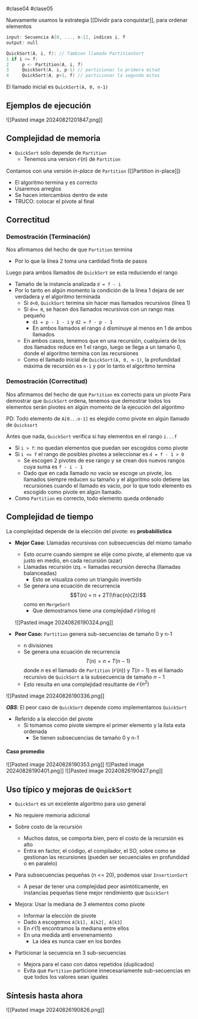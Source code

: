 #clase04 #clase05

Nuevamente usamos la estrategia [[Dividir para conquistar]], para ordenar elementos

```c
input: Secuencia A[0, ..., n-1], indices i, f
output: null

QuickSort(A, i, f): // Tambien llamado PartitionSort
1 if i <= f:
2     p <- Partition(A, i, f)
3     QuickSort(A, i, p-1) // particionar la primera mitad
4     QuickSort(A, p+1, f) // particionar la segunda mitas
```

El llamado inicial es `QuickSort(A, 0, n-1)`
## Ejemplos de ejecución

![[Pasted image 20240821201847.png]]


## Complejidad de memoria

- `QuickSort` solo depende de `Partition`
	- Tenemos una version $\mathcal{O}(n)$ de `Partition`

Contamos con una versión *in-place* de `Partition` ([[Partition in-place]])
- El algoritmo termina y es correcto
- Usaremos arreglos
- Se hacen intercambios dentro de este
- TRUCO: colocar el pivote al final

## Correctitud

### Demostración (Terminación)

Nos afirmamos del hecho de que `Partition` termina
- Por lo que la línea 2 toma una cantidad finita de pasos

Luego para ambos llamados de `QuickSort` se esta reduciendo el rango
- Tamaño de la instancia analizada `d = f - i`
- Por lo tanto en algún momento la condición de la línea 1 dejara de ser verdadera y el algoritmo terminada 
	- Si `d<0`, `QuickSort` termina sin hacer mas llamados recursivos (línea 1)
	- Si `d>= 0`, se hacen dos llamados recursivos con un rango mas pequeño
		- `d1 = p - 1 - i` y `d2 = f - p - 1`
		- En ambos llamados el rango `d` disminuye al menos en 1 de ambos llamados
	- En ambos casos, tenemos que en una recursión, cualquiera de los dos llamados reduce en 1 el rango, luego se llega a un tamaño 0, donde el algoritmo termina con las recursiones
	- Como el llamado inicial de `QuickSort(A, 0, n-1)`, la profundidad máxima de recursión es `n-1` y por lo tanto el algoritmo termina
### Demostración (Correctitud)

Nos afirmamos del hecho de que `Partition` es correcto para un pivote
Para demostrar que `QuickSort` ordena, tenemos que demostrar todos los elementos serán pivotes en algún momento de la ejecución del algoritmo

PD: Todo elemento de `A[0...n-1]` es elegido como pivote en algún llamado de ``Quicksort``

Antes que nada, `QuickSort` verifica si hay elementos en el rango `i...f`
- Si `i > f`: no quedan elementos que puedan ser escogidos como pivote
- Si `i <= f` el rango de posibles pivotes a seleccionar es `d = f - 1 > 0`
	- Se escogen 2 pivotes de ese rango y se crean dos nuevos rangos cuya suma es `f - i - 1`
	- Dado que en cada llamado no vacío se escoge un pivote, los llamados siempre reducen su tamaño y el algoritmo solo detiene las recursiones cuando el llamado es vacío, por lo que todo elemento es escogido como pivote en algún llamado. 
- Como `Partition` es correcto, todo elemento queda ordenado
## Complejidad de tiempo

La complejidad depende de la elección del pivote: es **probabilística**

- **Mejor Caso**: Llamadas recursivas con subsecuencias del mismo tamaño
	- Esto ocurre cuando siempre se elije como pivote, al elemento que va justo en medio, en cada recursión (azar)
	- Llamadas recursión izq. = llamadas recursión derecha (llamadas balanceadas)
		- Esto se visualiza como un triangulo invertido
	- Se genera una ecuación de recurrencia $$T(n) = n + 2T(\frac{n}{2})$$ como en `MergeSort`
		- Que demostramos tiene una complejidad $\mathcal{O}(n\log n)$
	
	![[Pasted image 20240826190324.png]]

- **Peor Caso:** ``Partition`` genera sub-secuencias de tamaño 0 y n-1
	- n divisiones
	- Se genera una ecuación de recurrencia $$T(n) = n + T(n-1)$$ donde $n$ es el llamado de `Partition` ($\mathcal{O}(n)$) y $T(n-1)$ es el llamado recursivo de ``QuickSort`` a la subsecuencia de tamaño $n-1$
	- Esto resulta en una complejidad resultante de $\mathcal{O}(n^2)$

![[Pasted image 20240826190336.png]]

***OBS***: El peor caso de ``QuickSort`` depende como implementamos ``QuickSort``
- Referido a la elección del pivote
	- Si tomamos como pivote siempre el primer elemento y la lista esta ordenada
		- Se tienen subsecuencias de tamaño 0 y n-1

#### Caso promedio

![[Pasted image 20240826190353.png]]
![[Pasted image 20240826190401.png]]
![[Pasted image 20240826190427.png]]
## Uso típico y mejoras de `QuickSort`

- ``QuickSort`` es un excelente algoritmo para uso general
- No requiere memoria adicional

- Sobre costo de la recursión
	- Muchos datos, se comporta bien, pero el costo de la recursión es alto
	- Entra en factor, el código, el compilador, el SO, sobre como se gestionan las recursiones (pueden ser secuenciales en profundidad o en paralelo)

- Para subsecuencias pequeñas (n <= 20), podemos usar `InsertionSort`
	- A pesar de tener una complejidad peor asintóticamente, en instancias pequeñas tiene mejor rendimiento que `QuickSort`

- Mejora: Usar la mediana de 3 elementos como pivote
	- Informar la elección de pivote
	- Dado `A` escogemos `A[k1], A[k2], A[k3]`
	- En $\mathcal{O}(1)$ encontramos la mediana entre ellos
	- En una medida anti envenenamiento
		- La idea es nunca caer en los bordes

- Particionar la secuencia en 3 sub-secuencias
	- Mejora para el caso con datos repetidos (duplicados)
	- Evita que `Partition` particione innecesariamente sub-secuencias en que todos los valores sean iguales

## Síntesis hasta ahora

![[Pasted image 20240826190826.png]]